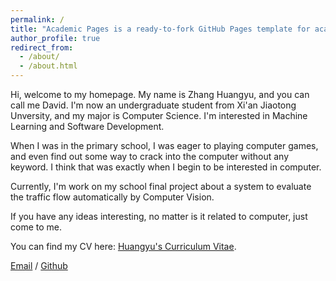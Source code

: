 ```yaml
---
permalink: /
title: "Academic Pages is a ready-to-fork GitHub Pages template for academic personal websites"
author_profile: true
redirect_from: 
  - /about/
  - /about.html
---
```



Hi, welcome to my homepage. My name is Zhang Huangyu, and you can call me David. I'm now an undergraduate student from Xi'an Jiaotong Unversity, and my major is Computer Science. I'm interested in Machine Learning and Software Development.

When I was in the primary school, I was eager to playing computer games, and even find out some way to crack into the computer without any keyword. I think that was exactly when I begin to be interested in computer.

Currently, I'm work on my school final project about a system to evaluate the traffic flow automatically by Computer Vision.

If you have any ideas interesting, no matter is it related to computer, just come to me.

You can find my CV here: [Huangyu's Curriculum Vitae](../files/Curriculum_Vitae.pdf).

[Email](mailto:XX@stu.pku.edu.cn) / [Github](https://github.com/QiuDi233)
